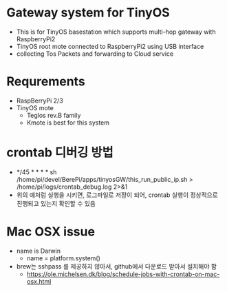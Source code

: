 
# Gateway system for TinyOS 
- This is for TinyOS basestation which supports multi-hop gateway with RaspberryPi2
- TinyOS root mote connected to RaspberryPi2 using USB interface
- collecting Tos Packets and forwarding to Cloud service

# Requrements
- RaspBerryPi 2/3
- TinyOS mote
  - Teglos rev.B family
  - Kmote is best for this system
  
# crontab 디버깅 방법
  - */45 * * * * sh /home/pi/devel/BerePi/apps/tinyosGW/this_run_public_ip.sh > /home/pi/logs/crontab_debug.log 2>&1
  - 위의 예처럼 실행을 시키면, 로그파일로 저장이 되어, crontab 실행이 정상적으로 진행되고 있는지 확인할 수 있음
  
  
# Mac OSX issue
- name is Darwin
    - name = platform.system()
- brew는 sshpass 를 제공하지 않아서, github에서 다운로드 받아서 설치해야 함
    - https://ole.michelsen.dk/blog/schedule-jobs-with-crontab-on-mac-osx.html
    
    
    
